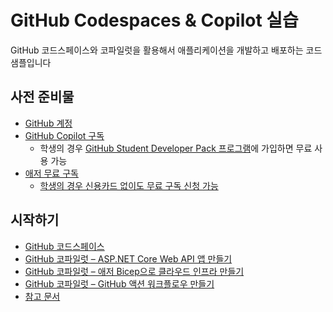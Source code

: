 # GitHub Codespaces & Copilot 실습

GitHub 코드스페이스와 코파일럿을 활용해서 애플리케이션을 개발하고 배포하는 코드 샘플입니다


## 사전 준비물

- [GitHub 계정](https://github.com/signup)
- [GitHub Copilot 구독](https://docs.github.com/ko/copilot/overview-of-github-copilot/about-github-copilot-for-individuals)
  - 학생의 경우 [GitHub Student Developer Pack 프로그램](https://education.github.com/pack)에 가입하면 무료 사용 가능
- [애저 무료 구독](https://azure.microsoft.com/ko-kr/free/?WT.mc_id=dotnet-87053-juyoo)
  - [학생의 경우 신용카드 없이도 무료 구독 신청 가능](https://azure.microsoft.com/ko-kr/free/students/?WT.mc_id=dotnet-87053-juyoo)


## 시작하기

- [GitHub 코드스페이스](./01-codespace.md)
- [GitHub 코파일럿 &ndash; ASP.NET Core Web API 앱 만들기](./02-copilot-dotnet.md)
- [GitHub 코파일럿 &ndash; 애저 Bicep으로 클라우드 인프라 만들기](./03-copilot-bicep.md)
- [GitHub 코파일럿 &ndash; GitHub 액션 워크플로우 만들기](./04-copilot-gha.md)
- [참고 문서](./05-references.md)
